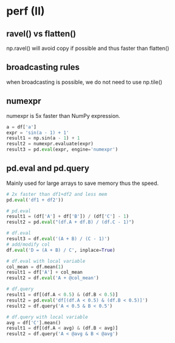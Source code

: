 # perf (II)

## ravel() vs flatten()
np.ravel() will avoid copy if possible and thus faster than flatten()

## broadcasting rules
when broadcasting is possible, we do not need to use np.tile()

## numexpr
numexpr is 5x faster than NumPy expression.

```py
a = df['a']
expr = 'sin(a - 1) + 1'
result1 = np.sin(a - 1) + 1
result2 = numexpr.evaluate(expr)
result3 = pd.eval(expr, engine='numexpr')
```

## pd.eval and pd.query
Mainly used for large arrays to save memory thus the speed.

```py
# 2x faster than df1+df2 and less mem
pd.eval('df1 + df2'))

# pd.eval
result1 = (df['A'] + df['B']) / (df['C'] - 1)
result2 = pd.eval("(df.A + df.B) / (df.C - 1)")

# df.eval
result3 = df.eval('(A + B) / (C - 1)')
# add/modify col
df.eval('D = (A + B) / C', inplace=True)

# df.eval with local variable
col_mean = df.mean(1)
result1 = df['A'] + col_mean
result2 = df.eval('A + @col_mean')

# df.query
result1 = df[(df.A < 0.5) & (df.B < 0.5)]
result2 = pd.eval('df[(df.A < 0.5) & (df.B < 0.5)]')
result2 = df.query('A < 0.5 & B < 0.5')

# df.query with local variable
avg = df['C'].mean()
result1 = df[(df.A < avg) & (df.B < avg)]
result2 = df.query('A < @avg & B < @avg')
```
